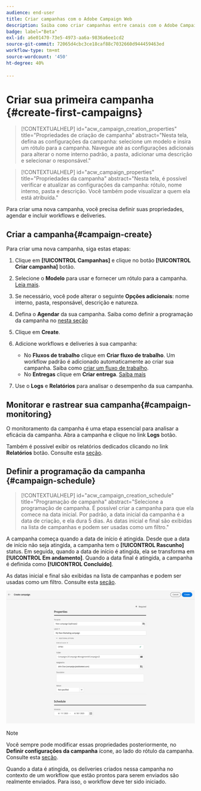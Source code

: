 ```yaml
---
audience: end-user
title: Criar campanhas com o Adobe Campaign Web
description: Saiba como criar campanhas entre canais com o Adobe Campaign Web
badge: label="Beta"
exl-id: a6e01470-73e5-4973-aa6a-9836a6ee1cd2
source-git-commit: 72065d4cbc3ce18caf88c7032660d944459463ed
workflow-type: tm+mt
source-wordcount: '450'
ht-degree: 40%

---
```



# Criar sua primeira campanha {#create-first-campaigns}

>[!CONTEXTUALHELP]
>id="acw_campaign_creation_properties"
>title="Propriedades de criação de campanha"
>abstract="Nesta tela, defina as configurações da campanha: selecione um modelo e insira um rótulo para a campanha. Navegue até as configurações adicionais para alterar o nome interno padrão, a pasta, adicionar uma descrição e selecionar o responsável."

>[!CONTEXTUALHELP]
>id="acw_campaign_properties"
>title="Propriedades da campanha"
>abstract="Nesta tela, é possível verificar e atualizar as configurações da campanha: rótulo, nome interno, pasta e descrição. Você também pode visualizar a quem ela está atribuída."

Para criar uma nova campanha, você precisa definir suas propriedades, agendar e incluir workflows e deliveries.

## Criar a campanha{#campaign-create}

Para criar uma nova campanha, siga estas etapas:

1. Clique em **[!UICONTROL Campanhas]** e clique no botão **[!UICONTROL Criar campanha]** botão.
1. Selecione o **Modelo** para usar e fornecer um rótulo para a campanha. [Leia mais](manage-campaigns.md#manage-campaign-templates).
1. Se necessário, você pode alterar o seguinte **Opções adicionais**: nome interno, pasta, responsável, descrição e natureza.
1. Defina o **Agendar** da sua campanha. Saiba como definir a programação da campanha no [nesta seção](#campaign-schedule)
1. Clique em **Create**.
1. Adicione workflows e deliveries à sua campanha:

   * No **Fluxos de trabalho** clique em **Criar fluxo de trabalho**. Um workflow padrão é adicionado automaticamente ao criar sua campanha. Saiba como [criar um fluxo de trabalho](../workflows/create-workflow.md).
   * No **Entregas** clique em **Criar entrega**. [Saiba mais](../msg/gs-messages.md)

1. Use o **Logs** e **Relatórios** para analisar o desempenho da sua campanha.

## Monitorar e rastrear sua campanha{#campaign-monitoring}

O monitoramento da campanha é uma etapa essencial para analisar a eficácia da campanha. Abra a campanha e clique no link **Logs** botão.

Também é possível exibir os relatórios dedicados clicando no link **Relatórios** botão. Consulte esta [seção](../reporting/campaign-reports.md).


## Definir a programação da campanha {#campaign-schedule}


>[!CONTEXTUALHELP]
>id="acw_campaign_creation_schedule"
>title="Programação de campanha"
>abstract="Selecione a programação de campanha. É possível criar a campanha para que ela comece na data inicial. Por padrão, a data inicial da campanha é a data de criação, e ela dura 5 dias. As datas inicial e final são exibidas na lista de campanhas e podem ser usadas como um filtro."


A campanha começa quando a data de início é atingida. Desde que a data de início não seja atingida, a campanha tem o **[!UICONTROL Rascunho]** status. Em seguida, quando a data de início é atingida, ela se transforma em **[!UICONTROL Em andamento]**. Quando a data final é atingida, a campanha é definida como **[!UICONTROL Concluído]**.

As datas inicial e final são exibidas na lista de campanhas e podem ser usadas como um filtro. Consulte esta [seção](manage-campaigns.md#access-campaigns).

![Definir as propriedades da campanha](assets/campaign-properties.png)

>[!NOTE]
>
>Você sempre pode modificar essas propriedades posteriormente, no **Definir configurações da campanha** ícone, ao lado do rótulo da campanha. Consulte esta [seção](gs-campaigns.md#campaign-dashboard).

Quando a data é atingida, os deliveries criados nessa campanha no contexto de um workflow que estão prontos para serem enviados são realmente enviados. Para isso, o workflow deve ter sido iniciado.


<!--
    +++WORKF
++screen
## Create a cross-channel campaign {#cross-channel-campaign}


In a cross-channel campaign, a single marketing communication uses different channels. Data is passed between the channels. The customer receives communication through multiple channels based on, for example, their interaction with the previous communication.

-->
<!--
existing campaign: settings button -> properties like when creation
schedule in header


About plans, programs and campaigns
Adobe Campaign allows you to plan marketing campaigns in which you can create and manage different types of activities: emails, SMS messages, push notifications, workflows, landing pages. These campaigns and their contents can be gathered into programs.

The programs and campaigns allow you to regroup and view the different marketing activities that are linked to them.

A program may contain other programs as well as campaigns, workflows, and landing pages. It appears in the timeline and help you organize your marketing activities: you can separate them by country, by brand, by unit, etc.
A campaign enables you to gather all the marketing activities of your choice under a single entity. A campaign may contain emails, SMS, push notifications, direct mails, workflows, and landing pages.
To better organize your marketing plans, Adobe recommends the following hierarchy: Program > Sub-programs > Campaigns > Workflows > Deliveries.

Reports on programs and campaigns allow you to analyze their impact. For example, you can build reports at the campaign level to aggregate data on all deliveries contained in that campaign.

Related topics:

Timeline
About dynamic reports
Creating a campaign
In programs and sub-programs, you can add campaigns. Campaigns can contain marketing activities such as emails, SMS, push notifications, workflows, and landing pages.

From the Adobe Campaign home page, select the Programs & Campaigns card and access a program or sub-program.

Click on the Create button and select Campaign.

In the Creation mode screen, select a campaign type.



The campaign types available are based on templates defined in Resources > Templates > Campaign templates. For more on this, refer to the Managing templates section.

In the Properties screen, enter the name and ID of the campaign.

Select a start and end date to your campaign. These dates only apply to the campaign itself.



Click on Create to confirm the creation of the campaign.

The campaign is created and displayed. Use the Create button to add marketing activities to your campaign.

NOTE
Depending on your license agreement, you may access only some of these activities.

You can also create a campaign from the marketing activity list. You can choose to link the marketing activity to a parent program or sub-program via the properties window of the campaign.


Programs and campaigns icons and statuses
Each program and each campaign in the list has a visual symbol and an icon whose color indicates the execution status. This status depends on the validity period of the program or the campaign.

Gray: the program/campaign has not yet started - Editing status.
Blue: the program/campaign is in progress - In progress status.
Green: the program/campaign has finished - Finished status. By default, the current date is automatically shown as the validity start date and the end date is calculated according to the start date (D+186 days). You can change these dates in the program or campaign properties.


Business.Adobe.com resources
-->
